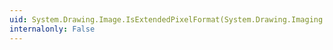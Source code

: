 ```yaml
---
uid: System.Drawing.Image.IsExtendedPixelFormat(System.Drawing.Imaging.PixelFormat)
internalonly: False
---
```

